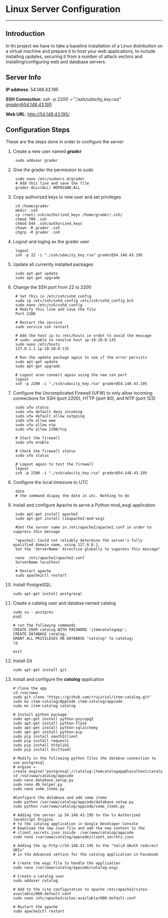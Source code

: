 # Linux Server Configuration

---

## Introduction

In thi project we have to take a baseline installation of a Linux distribution on a virtual machine and prepare it to host your web applications, to include installing updates, securing it from a number of attack vectors and installing/configuring web and database servers.

## Server Info

**IP address**: 54.148.43.195

**SSH Connection**: *ssh -p 2200 -i "./ssh/udacity_key.rsa" grader@54.148.43.195*

**Web URL**: http://54.148.43.195/

## Configuration Steps

These are the steps done in order to configure the server

1. Create a new user named ***grader***

        sudo adduser grader
2. Give the grader the permission to sudo

        sudo nano /etc/sudoers.d/grader
        # Add this line and save the file
        grader ALL=(ALL) NOPASSWD:ALL
3. Copy authorized keys to new user and set privileges

        cd /home/grader
        mkdir .ssh
        cp /root/.ssh/authorized_keys /home/grader/.ssh/
        chmod 700 .ssh
        chmod 644 .ssh/authorized_keys
        chown -R grader .ssh
        chgrp -R grader .ssh
4. Logout and loging as the grader user

        logout
        ssh -p 22 -i "./ssh/udacity_key.rsa" grader@54.148.43.195
5. Update all currently installed packages

        sudo apt-get update
        sudo apt-get upgrade
6. Change the SSH port from 22 to 2200

        # Set this in /etc/ssh/sshd_config
        sudo cp /etc/ssh/sshd_config /etc/ssh/sshd_config_bck
        sudo nano /etc/ssh/sshd_config
        # Modify this line and save the file
        Port 2200
        
        # Restart the service
        sudo service ssh restart
        
        # Add the host ip to /etc/hosts in ordet to avoid the message
        # sudo: unable to resolve host ip-10-20-8-135
        sudo nano /etc/hosts
        127.0.1.1 ip-10-20-8-135
        
        # Run the update package again to see if the error persists
        sudo apt-get update
        sudo apt-get upgrade
        
        # Logout acon connect again using the new ssh port
        logout
        ssh -p 2200 -i "./ssh/udacity_key.rsa" grader@54.148.43.195
7. Configure the Uncomplicated Firewall (UFW) to only allow incoming connections 
   for SSH (port 2200), HTTP (port 80), and NTP (port 123)

        sudo ufw status
        sudo ufw default deny incoming
        sudo ufw default allow outgoing
        sudo ufw allow www
        sudo ufw allow ntp
        sudo ufw allow 2200/tcp
        
        # Start the firewall
        sudo ufw enable
        
        # Check the firewall status
        sudo ufw status 
        
        # Logout again to test the firewall
        logout
        ssh -p 2200 -i "./ssh/udacity_key.rsa" grader@54.148.43.195
8. Configure the local timezone to UTC

        date
        # the command dispay the date in utc. Nothing to do
9. Install and configure Apache to serve a Python mod_wsgi application

        sudo apt-get install apache2
        sudo apt-get install libapache2-mod-wsgi
        
        #Set the server name in /etc/apache2/apache2.conf in order to suppress this message
        
        "apache2: Could not reliably determine the server's fully qualified domain name, using 127.0.0.1. 
        Set the 'ServerName' directive globally to suppress this message" 
        
        nano  /etc/apache2/apache2.conf
        ServerName localhost
        .
        # Restart apache
        sudo apache2ctl restart
10. Install PostgreSQL:

        sudo apt-get install postgresql
11. Create a catalog user and databse named catalog

        sudo su - postgres
        psql
        
        # run the following commands
        CREATE USER catalog WITH PASSWORD 'itemcatalogapp';
        CREATE DATABASE catalog;
        GRANT ALL PRIVILEGES ON DATABASE "catalog" to catalog;
        \q
        
        exit
12. Install Git

        sudo apt-get install git
13. Install and configure the ***catalog*** application

        # Clone the app
        cd /var/www
        sudo git clone "https://github.com/rruizriol/item-catalog.git"
        sudo mv item-catalog/AppCode item-catalog/appcode
        sudo mv item-catalog catalog
        
        # Install python package
        sudo apt-get install python-psycopg2
        sudo apt-get install python-flask
        sudo apt-get install python-sqlalchemy
        sudo apt-get install python-pip
        sudo pip install oauth2client
        sudo pip install requests
        sudo pip install httplib2
        sudo pip install dicttoxml
        
        # Modify in the following python files the databse connection to use postgresql
        # engine = create_engine('postgresql://catalog:itemcatalogapp@localhost/catalog')
        cd /var/www/catalog/appcode
        sudo nano database_setup.py
        sudo nano db_helper.py
        sudo nano some_items.py
        
        #Configure the database and add some items
        sudo python /var/www/catalog/appcode/database_setup.py
        sudo python /var/www/catalog/appcode/some_items.py
        
        # Adding the server ip 54.148.43.195 to the to Authorized JavaScript Origins 
        # to the catalog application in Google Developer Console
        # Download the new Json file and add the new content to the  
        # client_secrets.json inside  /var/www/catalog/appcode
        sudo nano /var/www/catalog/appcode/client_secrets.json
        
        # Adding the ip http://54.148.43.195 to the "Valid OAuth redirect URIs" 
        # in the Advanced settins for the catalog application in Facebook
        
        # Create the wsgi file to handle the application
        sudo nano /var/www/catalog/appcode/catalog.wsgi
        
        # Create a catalog user
        sudo adduser catalog
        
        # Add to the site configuration to apache /etc/apache2/sites-available/000-default.conf
        sudo nano /etc/apache2/sites-available/000-default.conf
        
        # Restart the apache
        sudo apache2ctl restart

